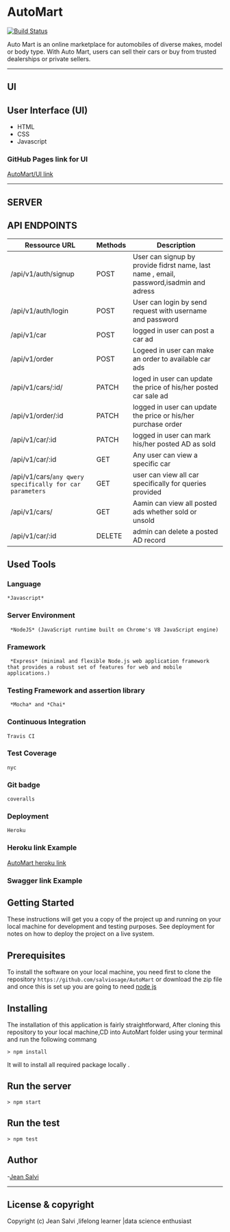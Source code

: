 # AutoMart
[![Build Status](https://travis-ci.org/salviosage/AutoMart.svg?branch=develop)](https://travis-ci.org/salviosage/AutoMart)

Auto Mart is an online marketplace for automobiles of diverse makes, model or body type. With Auto Mart, users can sell their cars or buy from trusted dealerships or private sellers.


------------------------------------------------------------------------------

## UI

## User Interface (UI)
* HTML
* CSS
* Javascript

### GitHub Pages link for UI 
[AutoMart/UI link](https://salviosage.github.io/AutoMart/UI/pages/welcome.html)

---------------------------------------------------------------------

## SERVER

## API ENDPOINTS

| Ressource URL | Methods  | Description  |
| ------- | --- | --- |
| /api/v1/auth/signup| POST | User can signup by provide fidrst name, last name , email, password,isadmin and adress  |
| /api/v1/auth/login | POST | User can login by send request with username and password|
| /api/v1/car | POST | logged in user can post a car ad |
| /api/v1/order | POST | Logeed in user can make an order to available car ads |
| /api/v1/cars/:id/ | PATCH | loged in user can  update the price of his/her posted car sale ad |
| /api/v1/order/:id | PATCH | logged in user can update the price or his/her purchase order |
| /api/v1/car/:id | PATCH | logged in user can mark his/her posted AD as sold  |
| /api/v1/car/:id | GET | Any  user can  view a specific car |
| /api/v1/cars/`any qwery specifically for car parameters`| GET |user can view all car specifically for queries provided |
| /api/v1/cars/ | GET |  Aamin can  view all posted ads whether sold or unsold |
| /api/v1/car/:id | DELETE |  admin can  delete a posted AD record |

## Used Tools

### Language
```
*Javascript*
```
### Server Environment
```
 *NodeJS* (JavaScript runtime built on Chrome's V8 JavaScript engine)
 ```
### Framework
```
 *Express* (minimal and flexible Node.js web application framework that provides a robust set of features for web and mobile applications.)
 ```
### Testing Framework and assertion library
```
 *Mocha* and *Chai*
 ```
### Continuous Integration
```
Travis CI
```
### Test Coverage
```
nyc
```
### Git badge
```
coveralls
```
### Deployment
```
Heroku
```
### Heroku link Example
[AutoMart heroku link](https://utomartsalvi.herokuapp.com)

### Swagger link Example


## Getting Started
These instructions will get you a copy of the project up and running on your local machine for development and testing purposes. See deployment for notes on how to deploy the project on a live system.

## Prerequisites
To install the software on your local machine, you need first to clone the repository ```https://github.com/salviosage/AutoMart``` or download the zip file and once this is set up you are going to need [node js ](https://nodejs.org/en/)



## Installing
The installation of this application is fairly straightforward, After cloning this repository to your local machine,CD into AutoMart folder using your terminal and run the following commang 

```
> npm install  
```

It will to install all required package locally .

## Run the server
```
> npm start
```
## Run the test
```
> npm test
```


## Author

-[Jean Salvi ](https://www.linkedin.com/in/jean-salvi-d-78aa9016b/)

---

## License & copyright
Copyright (c) Jean Salvi ,lifelong learner |data science enthusiast